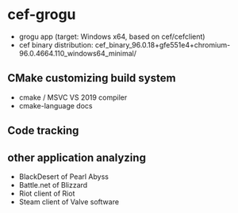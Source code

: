 # cef-grogu
- grogu app (target: Windows x64, based on cef/cefclient)
- cef binary distribution: cef_binary_96.0.18+gfe551e4+chromium-96.0.4664.110_windows64_minimal/

## CMake customizing build system
- cmake / MSVC VS 2019 compiler
- cmake-language docs

## Code tracking

## other application analyzing
- BlackDesert of Pearl Abyss 
- Battle.net of Blizzard
- Riot client of Riot 
- Steam client of Valve software